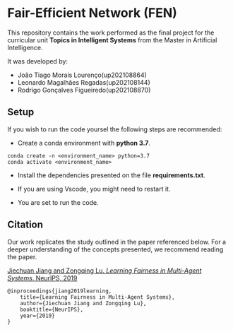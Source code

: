 # Fair-Efficient Network (FEN)

This repository contains the work performed as the final project for the curricular unit **Topics in Intelligent Systems** from the Master in Artificial Intelligence.

It was developed by:

- João Tiago Morais Lourenço(up202108864)
- Leonardo Magalhães Regadas(up202108144)
- Rodrigo Gonçalves Figueiredo(up202108870)

## Setup

If you wish to run the code yoursel the following steps are recommended:

- Create a conda environment with **python 3.7**.

```
conda create -n <environment_name> python=3.7
conda activate <environment_name>
```
- Install the dependencies presented on the file **requirements.txt**.

- If you are using Vscode, you might need to restart it.
- You are set to run the code.

## Citation

Our work replicates the study outlined in the paper referenced below. For a deeper understanding of the concepts presented, we recommend reading the paper.

[Jiechuan Jiang and Zongqing Lu. *Learning Fairness in Multi-Agent Systems*. NeurIPS, 2019](https://z0ngqing.github.io/publication/nips19/)

	@inproceedings{jiang2019learning,
		title={Learning Fairness in Multi-Agent Systems},
		author={Jiechuan Jiang and Zongqing Lu},
		booktitle={NeurIPS},
		year={2019}
	}
